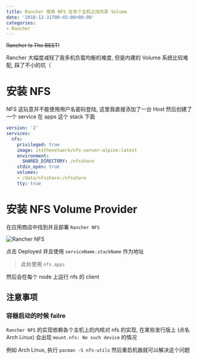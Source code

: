```yaml
---
title: Rancher 使用 NFS 在多个主机之间共享 Volume
date: '2018-12-31T00:45:00+08:00'
categories:
- Rancher
---
```

~~Rancher Is The BEST!~~

Rancher 大幅度减轻了我多机负载均衡的难度, 但是内建的 Volume 系统比较难配, 踩了不小的坑（


<!--more-->

# 安装 NFS
NFS 这玩意并不能使用用户名密码登陆, 这里我直接添加了一台 Host 然后创建了一个 service 在 apps 这个 stack 下面
```yaml
version: '2'
services:
  nfs:
    privileged: true
    image: itsthenetwork/nfs-server-alpine:latest
    environment:
      SHARED_DIRECTORY: /nfsshare
    stdin_open: true
    volumes:
    - /data/nfsshare:/nfsshare
    tty: true
```

# 安装 NFS Volume Provider
在应用商店中找到并且部署 `Rancher NFS`

![Rancher NFS][1]

点击 Deployed 并且使用 `serviceName.stackName` 作为地址
> 此处使用 `nfs.apps`

然后会在每个 node 上运行 nfs 的 client

## 注意事项
### 容器启动的时候 failre
`Rancher NFS` 的实现依赖各个主机上的内核对 nfs 的实现, 在某些发行版上 (点名 Arch Linux) 会出现 `mount.nfs: No such device` 的情况

例如 Arch Linux, 执行 `pacman -S nfs-utils` 然后重启机器就可以解决这个问题

  [1]: https://i.loli.net/2018/12/31/5c28f56751fa3.png
